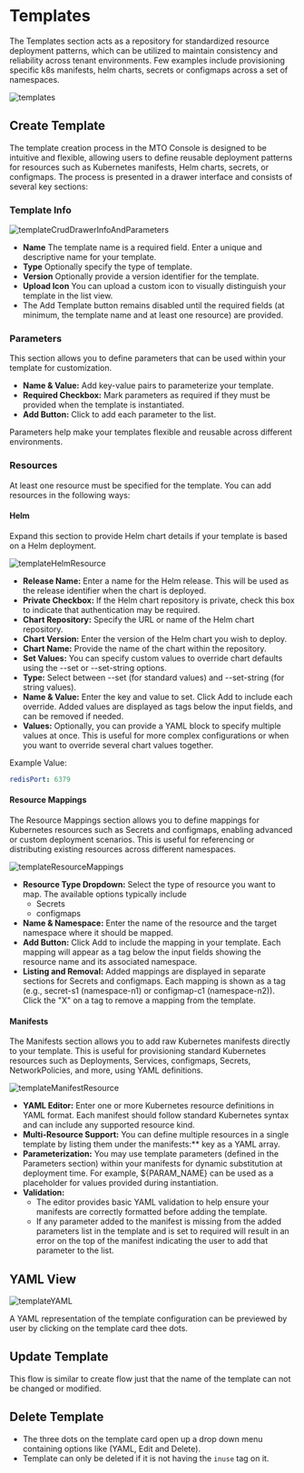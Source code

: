 # Templates

The Templates section acts as a repository for standardized resource deployment patterns, which can be utilized to maintain consistency and reliability across tenant environments. Few examples include provisioning specific k8s manifests, helm charts, secrets or configmaps across a set of namespaces.

![templates](../images/templates.png)

## Create Template

The template creation process in the MTO Console is designed to be intuitive and flexible, allowing users to define reusable deployment patterns for resources such as Kubernetes manifests, Helm charts, secrets, or configmaps. The process is presented in a drawer interface and consists of several key sections:

### Template Info

![templateCrudDrawerInfoAndParameters](../images/templateCrudDrawerInfoAndParameters.png)

- **Name** The template name is a required field. Enter a unique and descriptive name for your template.
- **Type** Optionally specify the type of template.
- **Version** Optionally provide a version identifier for the template.
- **Upload Icon** You can upload a custom icon to visually distinguish your template in the list view.
- The Add Template button remains disabled until the required fields (at minimum, the template name and at least one resource) are provided.

### Parameters

This section allows you to define parameters that can be used within your template for customization.

- **Name & Value:** Add key-value pairs to parameterize your template.
- **Required Checkbox:** Mark parameters as required if they must be provided when the template is instantiated.
- **Add Button:** Click to add each parameter to the list.

Parameters help make your templates flexible and reusable across different environments.

### Resources

At least one resource must be specified for the template. You can add resources in the following ways:

#### Helm

Expand this section to provide Helm chart details if your template is based on a Helm deployment.

![templateHelmResource](../images/templateHelmResource.png)

- **Release Name:** Enter a name for the Helm release. This will be used as the release identifier when the chart is deployed.
- **Private Checkbox:** If the Helm chart repository is private, check this box to indicate that authentication may be required.
- **Chart Repository:** Specify the URL or name of the Helm chart repository.
- **Chart Version:** Enter the version of the Helm chart you wish to deploy.
- **Chart Name:** Provide the name of the chart within the repository.
- **Set Values:** You can specify custom values to override chart defaults using the --set or --set-string options.
- **Type:** Select between --set (for standard values) and --set-string (for string values).
- **Name & Value:** Enter the key and value to set. Click Add to include each override. Added values are displayed as tags below the input fields, and can be removed if needed.
- **Values:** Optionally, you can provide a YAML block to specify multiple values at once. This is useful for more complex configurations or when you want to override several chart values together.

Example Value:

```yaml
redisPort: 6379
```

#### Resource Mappings

The Resource Mappings section allows you to define mappings for Kubernetes resources such as Secrets and configmaps, enabling advanced or custom deployment scenarios. This is useful for referencing or distributing existing resources across different namespaces.

![templateResourceMappings](../images/templateResourceMappings.png)

- **Resource Type Dropdown:** Select the type of resource you want to map. The available options typically include
    - Secrets
    - configmaps
- **Name & Namespace:** Enter the name of the resource and the target namespace where it should be mapped.
- **Add Button:** Click Add to include the mapping in your template. Each mapping will appear as a tag below the input fields showing the resource name and its associated namespace.
- **Listing and Removal:** Added mappings are displayed in separate sections for Secrets and configmaps. Each mapping is shown as a tag (e.g., secret-s1 (namespace-n1) or configmap-c1 (namespace-n2)). Click the "X" on a tag to remove a mapping from the template.

#### Manifests

The Manifests section allows you to add raw Kubernetes manifests directly to your template. This is useful for provisioning standard Kubernetes resources such as Deployments, Services, configmaps, Secrets, NetworkPolicies, and more, using YAML definitions.

![templateManifestResource](../images/templateManifestResource.png)

- **YAML Editor:** Enter one or more Kubernetes resource definitions in YAML format. Each manifest should follow standard Kubernetes syntax and can include any supported resource kind.
- **Multi-Resource Support:** You can define multiple resources in a single template by listing them under the manifests:** key as a YAML array.
- **Parameterization:** You may use template parameters (defined in the Parameters section) within your manifests for dynamic substitution at deployment time. For example, ${PARAM_NAME} can be used as a placeholder for values provided during instantiation.
- **Validation:**
    - The editor provides basic YAML validation to help ensure your manifests are correctly formatted before adding the template.
    - If any parameter added to the manifest is missing from the added parameters list in the template and is set to required will result in an error on the top of the manifest indicating the user to add that parameter to the list.

## YAML View

![templateYAML](../images/templateYAMLView.png)

A YAML representation of the template configuration can be previewed by user by clicking on the template card thee dots.

## Update Template

This flow is similar to create flow just that the name of the template can not be changed or modified.

## Delete Template

- The three dots on the template card open up a drop down menu containing options like (YAML, Edit and Delete).
- Template can only be deleted if it is not having the ```inuse``` tag on it.
